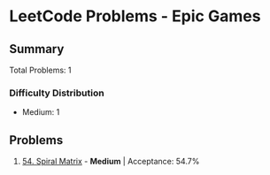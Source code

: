 # LeetCode Problems - Epic Games

## Summary
Total Problems: 1

### Difficulty Distribution

- Medium: 1

## Problems

1. [54. Spiral Matrix](https://leetcode.com/problems/spiral-matrix/) - **Medium** | Acceptance: 54.7%